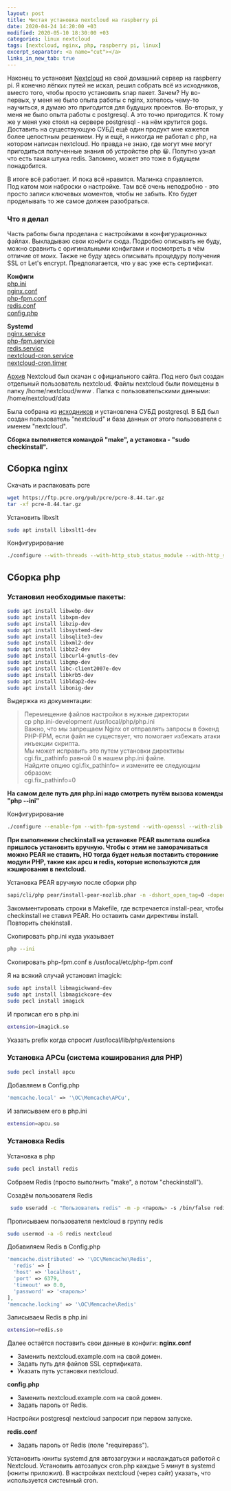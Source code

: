 ```yaml
---
layout: post
title: Чистая установка nextcloud на raspberry pi
date: 2020-04-24 14:20:00 +03
modified: 2020-05-10 18:30:00 +03
categories: linux nextcloud
tags: [nextcloud, nginx, php, raspberry pi, linux]
excerpt_separator: <a name="cut"></a>
links_in_new_tab: true
---
```

Наконец то установил [Nextcloud](https://nextcloud.com/) на свой домашний сервер на raspberry pi. Я конечно лёгких путей не искал, решил собрать всё из исходников, вместо того, чтобы просто установить snap пакет. Зачем? Ну во-первых, у меня не было опыта работы с nginx, хотелось чему-то научиться, я думаю это пригодится для будущих проектов. Во-вторых, у меня не было опыта работы с postgresql. А это точно пригодится. К тому же у меня уже стоял на сервере postgresql - на нём крутится gogs. Доставить на существующую СУБД ещё один продукт мне кажется более целостным решением. Ну и ещё, я никогда не работал с php, на котором написан nextcloud. Но правда не знаю, где могут мне могут пригодиться полученные знания об устройстве php &#x1f600;. Попутно узнал что есть такая штука redis. Запомню, может это тоже в будущем понадобится.

В итоге всё работает. И пока всё нравится. Малинка справляется.  
Под катом мои наброски о настройке. Там всё очень неподробно - это просто записи ключевых моментов, чтобы не забыть. Кто будет проделывать то же самое должен разобраться.

<a name="cut"></a>
### Что я делал
Часть работы была проделана с настройками в конфигурационных файлах. Выкладываю свои конфиги сюда. Подробно описывать не буду, можно сравнить с оригинальными конфигами и посмотреть в чём отличие от моих. Также не буду здесь описывать процедуру получения SSL от Let's encrypt. Предполагается, что у вас уже есть сертификат.

**Конфиги**  
[php.ini](/assets/posts/ustanovka-nextcloud/php.ini)  
[nginx.conf](/assets/posts/ustanovka-nextcloud/nginx.conf)  
[php-fpm.conf](/assets/posts/ustanovka-nextcloud/php-fpm.conf)  
[redis.conf](/assets/posts/ustanovka-nextcloud/redis.conf)  
[config.php](/assets/posts/ustanovka-nextcloud/config.php)  

**Systemd**  
[nginx.service](/assets/posts/ustanovka-nextcloud/nginx.service)  
[php-fpm.service](/assets/posts/ustanovka-nextcloud/php-fpm.service)  
[redis.service](/assets/posts/ustanovka-nextcloud/redis.service)  
[nextcloud-cron.service](/assets/posts/ustanovka-nextcloud/nextcloud-cron.service)  
[nextcloud-cron.timer](/assets/posts/ustanovka-nextcloud/nextcloud-cron.timer)  

[Архив](https://download.nextcloud.com/server/releases/nextcloud-18.0.4.zip) Nextcloud был скачан с официального сайта. Под него был создан отдельный пользователь nextcloud. Файлы nextcloud были помещены в папку /home/nextcloud/www . Папка с пользовательскими данными: /home/nextcloud/data

Была собрана из [исходников](https://ftp.postgresql.org/pub/source/v12.2/postgresql-12.2.tar.gz) и установлена СУБД postgresql. В БД был создан пользователь "nextcloud" и база данных от этого пользователя с именем "nextcloud".

**Сборка выполняется командой "make", а установка - "sudo checkinstall".**

## Сборка nginx

Скачать и распаковать pcre

```bash
wget https://ftp.pcre.org/pub/pcre/pcre-8.44.tar.gz
tar -xf pcre-8.44.tar.gz
```

Установить libxslt

```bash
sudo apt install libxslt1-dev
```

Конфигурирование

```bash
./configure --with-threads --with-http_stub_status_module --with-http_ssl_module --sbin-path=/usr/local/bin --with-http_v2_module --with-http_xslt_module --with-http_gunzip_module --with-http_gzip_static_module --with-pcre=../pcre-8.44 --with-pcre-jit --error-log-path=/usr/local/var/log/nginx-error.log --http-log-path=/usr/local/var/log/nginx-access.log --pid-path=/usr/local/var/log/nginx.pid --lock-path=/usr/local/var/log/nginx.lock
```

## Сборка php

### Установил необходимые пакеты:

```bash
sudo apt install libwebp-dev
sudo apt install libxpm-dev
sudo apt install libzip-dev
sudo apt install libsystemd-dev
sudo apt install libsqlite3-dev
sudo apt install libxml2-dev   
sudo apt install libbz2-dev
sudo apt install libcurl4-gnutls-dev
sudo apt install libgmp-dev
sudo apt install libc-client2007e-dev
sudo apt install libkrb5-dev
sudo apt install libldap2-dev
sudo apt install libonig-dev
```

Выдержка из документации:
> Перемещение файлов настройки в нужные директории  
> cp php.ini-development /usr/local/php/php.ini  
> Важно, что мы запрещаем Nginx от отправлять запросы в бэкенд PHP-FPM, если файл не существует, что помогает избежать атаки инъекции скрипта.  
> Мы может исправить это путем установки директивы cgi.fix_pathinfo равной 0 в нашем php.ini файле.  
> Найдите опцию cgi.fix_pathinfo= и измените ее следующим образом:  
> cgi.fix_pathinfo=0  

**На самом деле путь для php.ini надо смотреть путём вызова коменды "php --ini"**

Конфигурирование

```bash
./configure --enable-fpm --with-fpm-systemd --with-openssl --with-zlib --with-curl --with-bz2 --enable-exif --enable-ftp --with-openssl-dir --with-gmp --with-mhash --with-imap --with-imap-ssl --enable-intl --with-ldap --enable-mbstring --enable-pcntl --with-pdo-pgsql=/usr/local/pgsql --with-pgsql=/usr/local/pgsql --with-kerberos --with-zip --with-xsl --enable-soap --with-pear --enable-gd --with-webp --with-jpeg --with-xpm --with-freetype --enable-gd-jis-conv
```

**При выполнении checkinstall на установке PEAR вылетала ошибка пришлось установить вручную. Чтобы с этим не заморачиваться можно PEAR не ставить, НО тогда будет нельзя поставить сторониие модули PHP, такие как apcu и redis, которые используются для кэширования в nextcloud.**

Установка PEAR вручную после сборки php

```bash
sapi/cli/php pear/install-pear-nozlib.phar -n -dshort_open_tag=0 -dopen_basedir= -derror_reporting=1803 -dmemory_limit=-1 -ddetect_unicode=0
```

Закомментировать строки в Makefile, где встречается install-pear, чтобы checkinstall не ставил PEAR. Но оставить сами директивы install. Повторить chekinstall.

Скопировать php.ini куда указывает 
```bash
php --ini
```

Скопировать php-fpm.conf в /usr/local/etc/php-fpm.conf

Я на всякий случай установил imagick:

```bash
sudo apt install libmagickwand-dev
sudo apt install libmagickcore-dev
sudo pecl install imagick
```

И прописал его в php.ini
```bash
extension=imagick.so
```

Указать prefix когда спросит /usr/local/lib/php/extensions

### Установка APCu (система кэширования для PHP)

```bash
sudo pecl install apcu
```

Добавляем в Config.php

```php
'memcache.local' => '\OC\Memcache\APCu',
```

И записываем его в php.ini

```bash
extension=apcu.so
```

### Установка Redis

Установка в php

```bash
sudo pecl install redis
```

Собраем Redis (просто выполнить "make", а потом "checkinstall").

Созадём пользователя Redis

```bash
 sudo useradd -c "Пользователь redis" -m -p <пароль> -s /bin/false redis
```
Прописываем пользователя nextcloud в группу redis

```bash
sudo usermod -a -G redis nextcloud
```

Добавиляем Redis в Config.php
```php
'memcache.distributed' => '\OC\Memcache\Redis',
  'redis' => [
  'host' => 'localhost',
  'port' => 6379,
  'timeout' => 0.0,
  'password' => '<пароль>'
],
'memcache.locking' => '\OC\Memcache\Redis'
```

Записываем Redis в php.ini
```bash
extension=redis.so
```

Далее остаётся поставить свои данные в конфиги:
**nginx.conf**
* Заменить nextcloud.example.com на свой домен.
* Задать путь для файлов SSL сертификата.
* Указать путь установки nextcloud.

**config.php**
* Заменить nextcloud.example.com на свой домен.
* Задать пароль от Redis.

Настройки postgresql nextcloud запросит при первом запуске.

**redis.conf**
* Задать пароль от Redis (поле "requirepass").

Установить юниты systemd для автозагрузки и наслаждаться работой с Nextcloud.
Установить автозапуск cron.php каждые 5 минут в systemd (юниты приложил).
В настройках nextcloud (через сайт) указать, что используется системный cron.